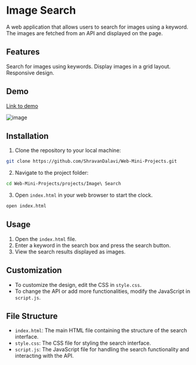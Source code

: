 # Image Search
A web application that allows users to search for images using a keyword. The images are fetched from an API and displayed on the page.

## Features
Search for images using keywords.
Display images in a grid layout.
Responsive design.

## Demo

[Link to demo](https://codepen.io/Shravan-Dalavi/pen/gONWMNe)


![image](https://github.com/user-attachments/assets/51e4dd60-d6b7-4746-85ca-f1f5f7d8d9fa)

## Installation

1. Clone the repository to your local machine:
```bash
git clone https://github.com/ShravanDalavi/Web-Mini-Projects.git
```
2. Navigate to the project folder:
```bash
cd Web-Mini-Projects/projects/Image\ Search
```
3. Open `index.html` in your web browser to start the clock.
```bash
open index.html
```

## Usage
1. Open the `index.html` file.
2. Enter a keyword in the search box and press the search button.
3. View the search results displayed as images.

## Customization
- To customize the design, edit the CSS in `style.css`.
- To change the API or add more functionalities, modify the JavaScript in `script.js`.

## File Structure
- `index.html`: The main HTML file containing the structure of the search interface.
- `style.css`: The CSS file for styling the search interface.
- `script.js`: The JavaScript file for handling the search functionality and interacting with the API.
